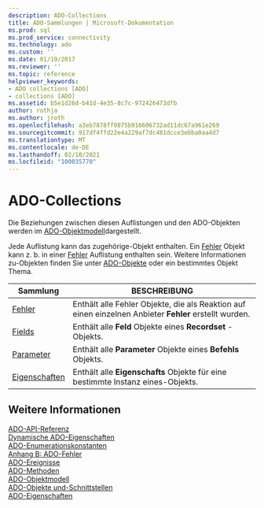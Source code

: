 ```yaml
---
description: ADO-Collections
title: ADO-Sammlungen | Microsoft-Dokumentation
ms.prod: sql
ms.prod_service: connectivity
ms.technology: ado
ms.custom: ''
ms.date: 01/19/2017
ms.reviewer: ''
ms.topic: reference
helpviewer_keywords:
- ADO collections [ADO]
- collections [ADO]
ms.assetid: b5e1d26d-b41d-4e35-8c7c-972426473dfb
author: rothja
ms.author: jroth
ms.openlocfilehash: a3eb7878ff0875b916606732ad11dc67a961e269
ms.sourcegitcommit: 917df4ffd22e4a229af7dc481dcce3ebba0aa4d7
ms.translationtype: MT
ms.contentlocale: de-DE
ms.lasthandoff: 02/10/2021
ms.locfileid: "100035770"
---
```

# <a name="ado-collections"></a>ADO-Collections
Die Beziehungen zwischen diesen Auflistungen und den ADO-Objekten werden im [ADO-Objektmodell](./ado-object-model.md)dargestellt.  
  
 Jede Auflistung kann das zugehörige-Objekt enthalten. Ein [Fehler](./error-object.md) Objekt kann z. b. in einer [Fehler](./errors-collection-ado.md) Auflistung enthalten sein. Weitere Informationen zu-Objekten finden Sie unter [ADO-Objekte](./ado-objects-and-interfaces.md) oder ein bestimmtes Objekt Thema.  
  
|Sammlung|BESCHREIBUNG|  
|-|-|  
|[Fehler](./errors-collection-ado.md)|Enthält alle Fehler Objekte, die als Reaktion auf einen einzelnen Anbieter **Fehler** erstellt wurden.|  
|[Fields](./fields-collection-ado.md)|Enthält alle **Feld** Objekte eines **Recordset** -Objekts.|  
|[Parameter](./parameters-collection-ado.md)|Enthält alle **Parameter** Objekte eines **Befehls** Objekts.|  
|[Eigenschaften](./properties-collection-ado.md)|Enthält alle **Eigenschafts** Objekte für eine bestimmte Instanz eines-Objekts.|  
  
## <a name="see-also"></a>Weitere Informationen  
 [ADO-API-Referenz](./ado-api-reference.md)   
 [Dynamische ADO-Eigenschaften](./ado-dynamic-properties.md)   
 [ADO-Enumerationskonstanten](./ado-enumerated-constants.md)   
 [Anhang B: ADO-Fehler](../../guide/appendixes/appendix-b-ado-errors.md)   
 [ADO-Ereignisse](./ado-events.md)   
 [ADO-Methoden](./ado-methods.md)   
 [ADO-Objektmodell](./ado-object-model.md)   
 [ADO-Objekte und-Schnittstellen](./ado-objects-and-interfaces.md)   
 [ADO-Eigenschaften](./ado-properties.md)